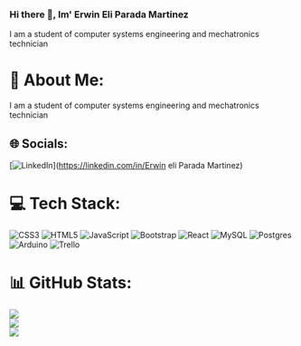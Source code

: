 ### Hi there 👋, Im' Erwin Eli Parada Martinez

I am a student of computer systems engineering and mechatronics technician

# 💫 About Me:
I am a student of computer systems engineering and mechatronics technician


## 🌐 Socials:
[![LinkedIn](https://img.shields.io/badge/LinkedIn-%230077B5.svg?logo=linkedin&logoColor=white)](https://linkedin.com/in/Erwin eli Parada Martinez) 

# 💻 Tech Stack:
![CSS3](https://img.shields.io/badge/css3-%231572B6.svg?style=for-the-badge&logo=css3&logoColor=white) ![HTML5](https://img.shields.io/badge/html5-%23E34F26.svg?style=for-the-badge&logo=html5&logoColor=white) ![JavaScript](https://img.shields.io/badge/javascript-%23323330.svg?style=for-the-badge&logo=javascript&logoColor=%23F7DF1E) ![Bootstrap](https://img.shields.io/badge/bootstrap-%23563D7C.svg?style=for-the-badge&logo=bootstrap&logoColor=white) ![React](https://img.shields.io/badge/react-%2320232a.svg?style=for-the-badge&logo=react&logoColor=%2361DAFB) ![MySQL](https://img.shields.io/badge/mysql-%2300f.svg?style=for-the-badge&logo=mysql&logoColor=white) ![Postgres](https://img.shields.io/badge/postgres-%23316192.svg?style=for-the-badge&logo=postgresql&logoColor=white) ![Arduino](https://img.shields.io/badge/-Arduino-00979D?style=for-the-badge&logo=Arduino&logoColor=white) ![Trello](https://img.shields.io/badge/Trello-%23026AA7.svg?style=for-the-badge&logo=Trello&logoColor=white)
# 📊 GitHub Stats:
![](https://github-readme-stats.vercel.app/api?username=Erwin-Eli-Parada&theme=dark&hide_border=false&include_all_commits=false&count_private=false)<br/>
![](https://github-readme-streak-stats.herokuapp.com/?user=Erwin-Eli-Parada&theme=dark&hide_border=false)<br/>
![](https://github-readme-stats.vercel.app/api/top-langs/?username=Erwin-Eli-Parada&theme=dark&hide_border=false&include_all_commits=false&count_private=false&layout=compact)

